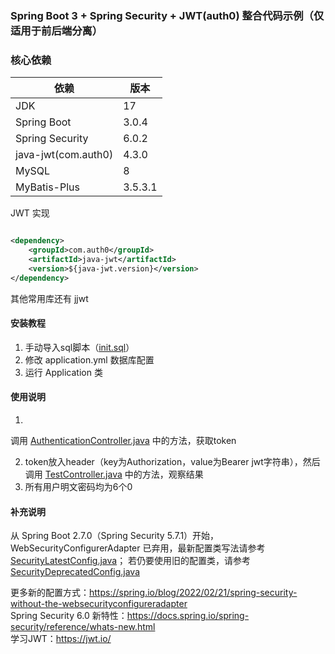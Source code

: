 ### Spring Boot 3 + Spring Security + JWT(auth0) 整合代码示例（仅适用于前后端分离）

### 核心依赖

| 依赖                  | 版本      |
|---------------------|---------|
| JDK                 | 17      |
| Spring Boot         | 3.0.4   |
| Spring Security     | 6.0.2   |
| java-jwt(com.auth0) | 4.3.0   |
| MySQL               | 8       |
| MyBatis-Plus        | 3.5.3.1 |

JWT 实现

```xml

<dependency>
    <groupId>com.auth0</groupId>
    <artifactId>java-jwt</artifactId>
    <version>${java-jwt.version}</version>
</dependency>
```

其他常用库还有 jjwt

#### 安装教程

1. 手动导入sql脚本（[init.sql](https://github.com/pcdd-group/spring-security-jwt/blob/main/init.sql)）
2. 修改 application.yml 数据库配置
3. 运行 Application 类

#### 使用说明

1.
调用 [AuthenticationController.java](https://github.com/pcdd-group/spring-security-jwt/blob/main/src/main/java/work/pcdd/securityjwt/controller/AuthenticationController.java)
中的方法，获取token

2. token放入header（key为Authorization，value为Bearer
   jwt字符串），然后调用 [TestController.java](https://github.com/pcdd-group/spring-security-jwt/blob/main/src/main/java/work/pcdd/securityjwt/controller/TestController.java)
   中的方法，观察结果
3. 所有用户明文密码均为6个0

#### 补充说明

从 Spring Boot 2.7.0（Spring Security 5.7.1）开始，WebSecurityConfigurerAdapter
已弃用，最新配置类写法请参考[SecurityLatestConfig.java](https://github.com/pcdd-group/spring-security-jwt/blob/main/src/main/java/work/pcdd/securityjwt/config/SecurityLatestConfig.java)；
若仍要使用旧的配置类，请参考[SecurityDeprecatedConfig.java](https://github.com/pcdd-group/spring-security-jwt/blob/main/src/main/java/work/pcdd/securityjwt/config/SecurityDeprecatedConfig.java)

更多新的配置方式：https://spring.io/blog/2022/02/21/spring-security-without-the-websecurityconfigureradapter <br>
Spring Security 6.0 新特性：https://docs.spring.io/spring-security/reference/whats-new.html <br>
学习JWT：https://jwt.io/
